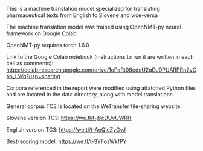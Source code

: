 This is a machine translation model specialized for translating pharmaceutical texts from English to Slovene and vice-versa

The machine translation model was trained using OpenNMT-py neural framework on Google Colab

OpenNMT-py requires torch 1.6.0


Link to the Google Colab notebook (instructions to run it are written in each cell as comments):
https://colab.research.google.com/drive/1oPaRt08edeU2qDJ0PUARPRn2vCao_LWq?usp=sharing

Corpora referenced in the report were modified using attatched Python files and are located in the data directory, along with model translations.

General corpus TC3 is located on the WeTransfer file-sharing website.

Slovene version TC3: https://we.tl/t-j6cDUvUWRH

English version TC3: https://we.tl/t-AeQleZyGvJ

Best-scoring model: https://we.tl/t-3YFosWkfPY
